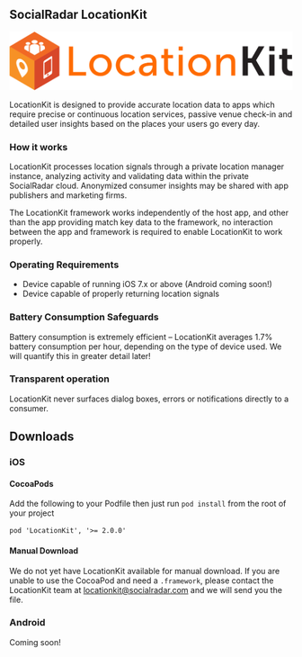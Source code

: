 ## SocialRadar LocationKit

![LocationKit](img/locationkit.png)

LocationKit is designed to provide accurate location data to apps which require precise or continuous location services, passive venue check-in and detailed user insights based on the places your users go every day.

<h3>How it works</h3>

LocationKit processes location signals through a private location manager instance, analyzing activity and validating data within the private SocialRadar cloud. Anonymized consumer insights may be shared with app publishers and marketing firms.

The LocationKit framework works independently of the host app, and other than the app providing match key data to the framework, no interaction between the app and framework is required to enable LocationKit to work properly.

<h3>Operating Requirements</h3>

-	Device capable of running iOS 7.x or above (Android coming soon!)
-	Device capable of properly returning location signals

<h3>Battery Consumption Safeguards</h3>

Battery consumption is extremely efficient – LocationKit averages 1.7% battery consumption per hour, depending on the type of device used. We will quantify this in greater detail later!

<h3>Transparent operation</h3>

LocationKit never surfaces dialog boxes, errors or notifications directly to a consumer.

## Downloads

<h3>iOS</h3>

<h4>CocoaPods</h4>

Add the following to your Podfile then just run `pod install` from the root of your project

```
pod 'LocationKit', '>= 2.0.0'
```

<h4>Manual Download</h4>

We do not yet have LocationKit available for manual download. If you are unable to use the CocoaPod and need a `.framework`, please contact the LocationKit team at [locationkit@socialradar.com](mailto:locationkit@socialradar.com) and we will send you the file.

<h3>Android</h3>

Coming soon!
